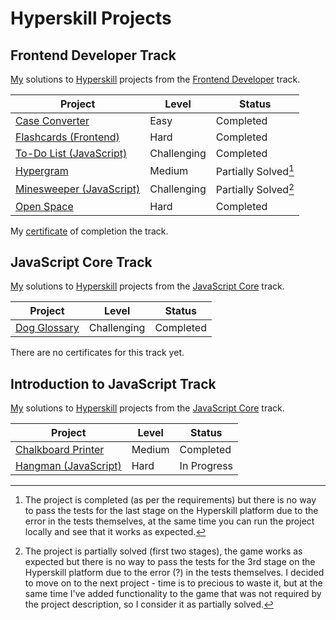 # Hyperskill Projects

## Frontend Developer Track

[My](https://hyperskill.org/profile/7889902) solutions to [Hyperskill](https://hyperskill.org) projects from the [Frontend Developer](https://hyperskill.org/tracks/5) track.

| Project                                      | Level       | Status               |
| -------------------------------------------- | ----------- | -------------------- |
| [Case Converter](./01_case_converter)        | Easy        | Completed            |
| [Flashcards (Frontend)](./02_flashcards)     | Hard        | Completed            |
| [To-Do List (JavaScript)](./03_todo_list)    | Challenging | Completed            |
| [Hypergram](./04_hypergram)                  | Medium      | Partially Solved[^1] |
| [Minesweeper (JavaScript)](./05_minesweeper) | Challenging | Partially Solved[^2] |
| [Open Space](./06_open_space)                | Hard        | Completed            |

[^1]: The project is completed (as per the requirements) but there is no way to pass the tests for the last stage on the Hyperskill platform due to the error in the tests themselves, at the same time you can run the project locally and see that it works as expected.
[^2]: The project is partially solved (first two stages), the game works as expected but there is no way to pass the tests for the 3rd stage on the Hyperskill platform due to the error (?) in the tests themselves. I decided to move on to the next project - time is to precious to waste it, but at the same time I've added functionality to the game that was not required by the project description, so I consider it as partially solved.

My [certificate](https://hyperskill.org/certificates/062a6479-a287-4220-9f0a-312d10233c68.pdf) of completion the track.

## JavaScript Core Track

[My](https://hyperskill.org/profile/7889902) solutions to [Hyperskill](https://hyperskill.org) projects from the [JavaScript Core](https://hyperskill.org/tracks/65) track.

| Project                           | Level       | Status    |
| --------------------------------- | ----------- | --------- |
| [Dog Glossary](./07_dog_glossary) | Challenging | Completed |

There are no certificates for this track yet.

## Introduction to JavaScript Track

[My](https://hyperskill.org/profile/7889902) solutions to [Hyperskill](https://hyperskill.org) projects from the [JavaScript Core](https://hyperskill.org/tracks/32) track.

| Project                                       | Level  | Status      |
| --------------------------------------------- | ------ | ----------- |
| [Chalkboard Printer](./08_chalkboard_printer) | Medium | Completed   |
| [Hangman (JavaScript)](./09_hangman)          | Hard   | In Progress |
